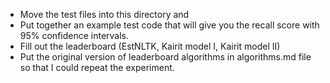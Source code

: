 - Move the test files into this directory and
- Put together an example test code that will give you the recall score with 95% confidence intervals.
- Fill out the leaderboard (EstNLTK, Kairit model I, Kairit model II)
- Put the original version of leaderboard algorithms in algorithms.md file so that I could repeat the experiment. 
